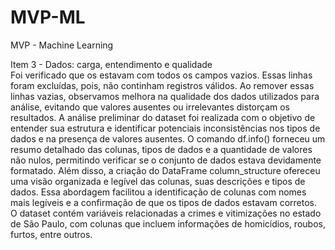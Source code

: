 # MVP-ML

MVP - Machine Learning

Item 3 - Dados: carga, entendimento e qualidade  
    Foi verificado que os estavam com todos os campos vazios. Essas linhas foram excluídas, pois, não continham registros válidos. Ao remover essas linhas vazias, observamos melhora na qualidade dos dados utilizados para análise, evitando que valores ausentes ou irrelevantes distorçam os resultados.
    A análise preliminar do dataset foi realizada com o objetivo de entender sua estrutura e identificar potenciais inconsistências nos tipos de dados e na presença de valores ausentes. O comando df.info() forneceu um resumo detalhado das colunas, tipos de dados e a quantidade de valores não nulos, permitindo verificar se o conjunto de dados estava devidamente formatado. Além disso, a criação do DataFrame column_structure ofereceu uma visão organizada e legível das colunas, suas descrições e tipos de dados. Essa abordagem facilitou a identificação de colunas com nomes mais legíveis e a confirmação de que os tipos de dados estavam corretos. O dataset contém variáveis relacionadas a crimes e vitimizações no estado de São Paulo, com colunas que incluem informações de homicídios, roubos, furtos, entre outros. 
